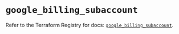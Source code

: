 # `google_billing_subaccount`

Refer to the Terraform Registry for docs: [`google_billing_subaccount`](https://registry.terraform.io/providers/hashicorp/google/5.20.0/docs/resources/billing_subaccount).
